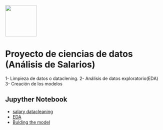 <img src="https://github.com/luishernand/pandas_fundamentals/blob/master/logo4.JPG?raw=true" height = 100 width=100 alt=" ">  

# Proyecto de ciencias de datos (Análisis de Salarios)  

1- Limpieza de datos o dataclening.
2- Análisis de datos exploratorio(EDA)
3- Creación de los modelos  

## Jupyther Notebook  

- [salary datacleaning](https://nbviewer.jupyter.org/github/luishernand/proyecto-ciencia-de-datos-paying-number/blob/master/EDA.ipynb)
- [EDA](https://nbviewer.jupyter.org/github/luishernand/proyecto-ciencia-de-datos-paying-number/blob/master/EDA.ipynb)
- [Bulding the model](https://nbviewer.jupyter.org/github/luishernand/proyecto-ciencia-de-datos-paying-number/blob/master/model_builnding.ipynb)
